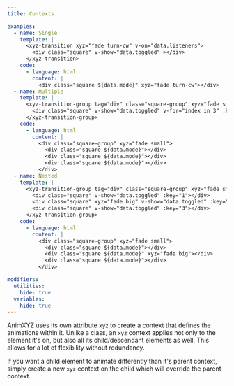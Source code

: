 ```yaml
---
title: Contexts

examples:
  - name: Single
    template: |
      <xyz-transition xyz="fade turn-cw" v-on="data.listeners">
        <div class="square" v-show="data.toggled" ></div>
      </xyz-transition>
    code:
      - language: html
        content: |
          <div class="square ${data.mode}" xyz="fade turn-cw"></div>
  - name: Multiple
    template: |
      <xyz-transition-group tag="div" class="square-group" xyz="fade small" v-on="data.listeners">
        <div class="square" v-show="data.toggled" v-for="index in 3" :key="index"></div>
      </xyz-transition-group>
    code:
      - language: html
        content: |
          <div class="square-group" xyz="fade small">
            <div class="square ${data.mode}"></div>
            <div class="square ${data.mode}"></div>
            <div class="square ${data.mode}"></div>
          </div>
  - name: Nested
    template: |
      <xyz-transition-group tag="div" class="square-group" xyz="fade small" v-on="data.listeners">
        <div class="square" v-show="data.toggled" :key="1"></div>
        <div class="square" xyz="fade big" v-show="data.toggled" :key="2"></div>
        <div class="square" v-show="data.toggled" :key="3"></div>
      </xyz-transition-group>
    code:
      - language: html
        content: |
          <div class="square-group" xyz="fade small">
            <div class="square ${data.mode}"></div>
            <div class="square ${data.mode}" xyz="fade big"></div>
            <div class="square ${data.mode}"></div>
          </div>

modifiers:
  utilities:
    hide: true
  variables:
    hide: true
---
```


AnimXYZ uses its own attribute `xyz` to create a context that defines the animations within it. Unlike a class, an `xyz` context applies not only to the element it's on, but also all its child/descendant elements as well. This allows for a lot of flexibility without redundancy.

If you want a child element to animate differently than it's parent context, simply create a new `xyz` context on the child which will override the parent context.
